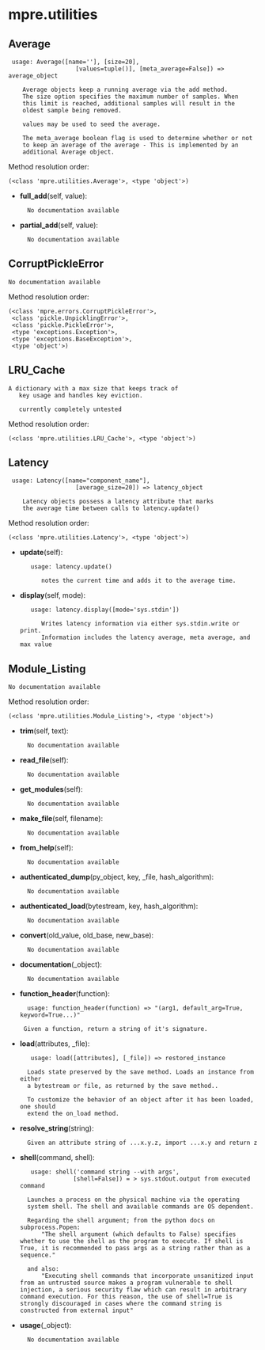 mpre.utilities
==============



Average
--------------

	 usage: Average([name=''], [size=20], 
                       [values=tuple()], [meta_average=False]) => average_object
                       
        Average objects keep a running average via the add method.
        The size option specifies the maximum number of samples. When
        this limit is reached, additional samples will result in the
        oldest sample being removed.
        
        values may be used to seed the average.
        
        The meta_average boolean flag is used to determine whether or not
        to keep an average of the average - This is implemented by an
        additional Average object.


Method resolution order: 

	(<class 'mpre.utilities.Average'>, <type 'object'>)

- **full_add**(self, value):

		No documentation available


- **partial_add**(self, value):

		No documentation available


CorruptPickleError
--------------

	No documentation available


Method resolution order: 

	(<class 'mpre.errors.CorruptPickleError'>,
	 <class 'pickle.UnpicklingError'>,
	 <class 'pickle.PickleError'>,
	 <type 'exceptions.Exception'>,
	 <type 'exceptions.BaseException'>,
	 <type 'object'>)

LRU_Cache
--------------

	A dictionary with a max size that keeps track of
       key usage and handles key eviction. 
       
       currently completely untested


Method resolution order: 

	(<class 'mpre.utilities.LRU_Cache'>, <type 'object'>)

Latency
--------------

	 usage: Latency([name="component_name"], 
                       [average_size=20]) => latency_object
                       
        Latency objects possess a latency attribute that marks
        the average time between calls to latency.update()


Method resolution order: 

	(<class 'mpre.utilities.Latency'>, <type 'object'>)

- **update**(self):

		 usage: latency.update()
        
            notes the current time and adds it to the average time.


- **display**(self, mode):

		 usage: latency.display([mode='sys.stdin'])
        
            Writes latency information via either sys.stdin.write or print.
            Information includes the latency average, meta average, and max value


Module_Listing
--------------

	No documentation available


Method resolution order: 

	(<class 'mpre.utilities.Module_Listing'>, <type 'object'>)

- **trim**(self, text):

		No documentation available


- **read_file**(self):

		No documentation available


- **get_modules**(self):

		No documentation available


- **make_file**(self, filename):

		No documentation available


- **from_help**(self):

		No documentation available


- **authenticated_dump**(py_object, key, _file, hash_algorithm):

		No documentation available


- **authenticated_load**(bytestream, key, hash_algorithm):

		No documentation available


- **convert**(old_value, old_base, new_base):

		No documentation available


- **documentation**(_object):

		No documentation available


- **function_header**(function):

		usage: function_header(function) => "(arg1, default_arg=True, keyword=True...)"
    
       Given a function, return a string of it's signature.


- **load**(attributes, _file):

		 usage: load([attributes], [_file]) => restored_instance
    
        Loads state preserved by the save method. Loads an instance from either
        a bytestream or file, as returned by the save method..
        
        To customize the behavior of an object after it has been loaded, one should
        extend the on_load method.


- **resolve_string**(string):

		Given an attribute string of ...x.y.z, import ...x.y and return z


- **shell**(command, shell):

		 usage: shell('command string --with args', 
                     [shell=False]) = > sys.stdout.output from executed command
                    
        Launches a process on the physical machine via the operating 
        system shell. The shell and available commands are OS dependent.
        
        Regarding the shell argument; from the python docs on subprocess.Popen:
            "The shell argument (which defaults to False) specifies whether to use the shell as the program to execute. If shell is True, it is recommended to pass args as a string rather than as a sequence."
            
        and also:        
            "Executing shell commands that incorporate unsanitized input from an untrusted source makes a program vulnerable to shell injection, a serious security flaw which can result in arbitrary command execution. For this reason, the use of shell=True is strongly discouraged in cases where the command string is constructed from external input" 


- **usage**(_object):

		No documentation available
